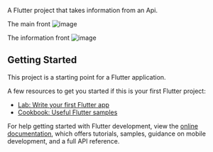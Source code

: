 A Flutter project that takes information from an Api.

The main front
![image](https://github.com/user-attachments/assets/c7af90fd-497e-43ea-bc0d-5feec2b892f7)

The information front
![image](https://github.com/user-attachments/assets/6f43a204-098b-49a9-a51c-94a7047b0cff)


## Getting Started

This project is a starting point for a Flutter application.

A few resources to get you started if this is your first Flutter project:

- [Lab: Write your first Flutter app](https://docs.flutter.dev/get-started/codelab)
- [Cookbook: Useful Flutter samples](https://docs.flutter.dev/cookbook)

For help getting started with Flutter development, view the
[online documentation](https://docs.flutter.dev/), which offers tutorials,
samples, guidance on mobile development, and a full API reference.
